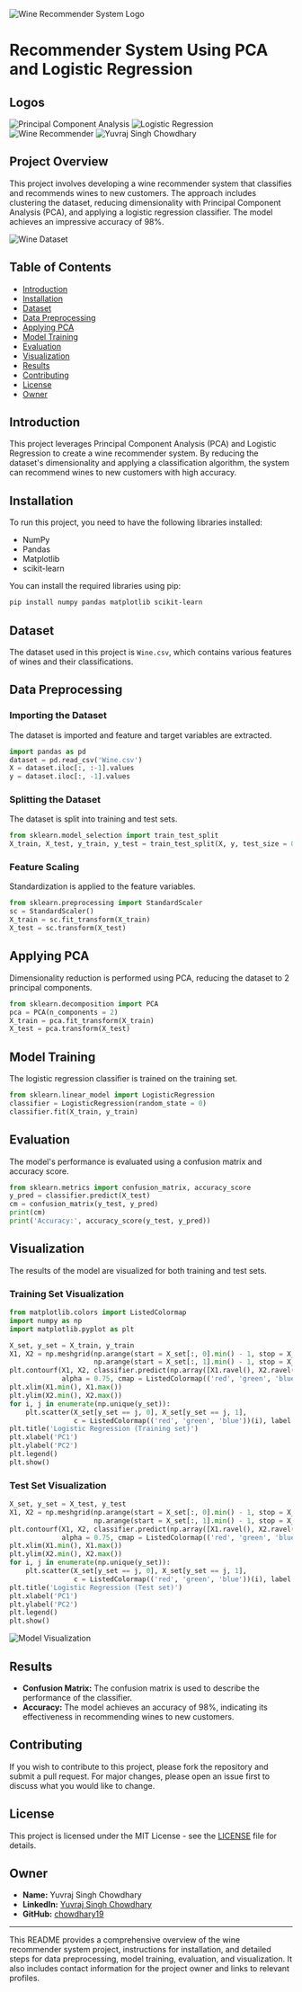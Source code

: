 

![Wine Recommender System Logo](Source/images.png)

# Recommender System Using PCA and Logistic Regression

## Logos
![Principal Component Analysis](https://img.shields.io/badge/Principal_Component_Analysis-red.svg)
![Logistic Regression](https://img.shields.io/badge/Logistic_Regression-blue.svg)
![Wine Recommender](https://img.shields.io/badge/Wine_Recommender-yellow.svg)
![Yuvraj Singh Chowdhary](https://img.shields.io/badge/Yuvraj%20Singh%20Chowdhary-orange.svg)

## Project Overview

This project involves developing a wine recommender system that classifies and recommends wines to new customers. The approach includes clustering the dataset, reducing dimensionality with Principal Component Analysis (PCA), and applying a logistic regression classifier. The model achieves an impressive accuracy of 98%.

![Wine Dataset](Source/2.png)

## Table of Contents

- [Introduction](#introduction)
- [Installation](#installation)
- [Dataset](#dataset)
- [Data Preprocessing](#data-preprocessing)
- [Applying PCA](#applying-pca)
- [Model Training](#model-training)
- [Evaluation](#evaluation)
- [Visualization](#visualization)
- [Results](#results)
- [Contributing](#contributing)
- [License](#license)
- [Owner](#owner)

## Introduction

This project leverages Principal Component Analysis (PCA) and Logistic Regression to create a wine recommender system. By reducing the dataset's dimensionality and applying a classification algorithm, the system can recommend wines to new customers with high accuracy.

## Installation

To run this project, you need to have the following libraries installed:

- NumPy
- Pandas
- Matplotlib
- scikit-learn

You can install the required libraries using pip:
```sh
pip install numpy pandas matplotlib scikit-learn
```

## Dataset

The dataset used in this project is `Wine.csv`, which contains various features of wines and their classifications.

## Data Preprocessing

### Importing the Dataset

The dataset is imported and feature and target variables are extracted.

```python
import pandas as pd
dataset = pd.read_csv('Wine.csv')
X = dataset.iloc[:, :-1].values
y = dataset.iloc[:, -1].values
```

### Splitting the Dataset

The dataset is split into training and test sets.

```python
from sklearn.model_selection import train_test_split
X_train, X_test, y_train, y_test = train_test_split(X, y, test_size = 0.2, random_state = 0)
```

### Feature Scaling

Standardization is applied to the feature variables.

```python
from sklearn.preprocessing import StandardScaler
sc = StandardScaler()
X_train = sc.fit_transform(X_train)
X_test = sc.transform(X_test)
```

## Applying PCA

Dimensionality reduction is performed using PCA, reducing the dataset to 2 principal components.

```python
from sklearn.decomposition import PCA
pca = PCA(n_components = 2)
X_train = pca.fit_transform(X_train)
X_test = pca.transform(X_test)
```

## Model Training

The logistic regression classifier is trained on the training set.

```python
from sklearn.linear_model import LogisticRegression
classifier = LogisticRegression(random_state = 0)
classifier.fit(X_train, y_train)
```

## Evaluation

The model's performance is evaluated using a confusion matrix and accuracy score.

```python
from sklearn.metrics import confusion_matrix, accuracy_score
y_pred = classifier.predict(X_test)
cm = confusion_matrix(y_test, y_pred)
print(cm)
print('Accuracy:', accuracy_score(y_test, y_pred))
```

## Visualization

The results of the model are visualized for both training and test sets.

### Training Set Visualization

```python
from matplotlib.colors import ListedColormap
import numpy as np
import matplotlib.pyplot as plt

X_set, y_set = X_train, y_train
X1, X2 = np.meshgrid(np.arange(start = X_set[:, 0].min() - 1, stop = X_set[:, 0].max() + 1, step = 0.01),
                     np.arange(start = X_set[:, 1].min() - 1, stop = X_set[:, 1].max() + 1, step = 0.01))
plt.contourf(X1, X2, classifier.predict(np.array([X1.ravel(), X2.ravel()]).T).reshape(X1.shape),
             alpha = 0.75, cmap = ListedColormap(('red', 'green', 'blue')))
plt.xlim(X1.min(), X1.max())
plt.ylim(X2.min(), X2.max())
for i, j in enumerate(np.unique(y_set)):
    plt.scatter(X_set[y_set == j, 0], X_set[y_set == j, 1],
                c = ListedColormap(('red', 'green', 'blue'))(i), label = j)
plt.title('Logistic Regression (Training set)')
plt.xlabel('PC1')
plt.ylabel('PC2')
plt.legend()
plt.show()
```

### Test Set Visualization

```python
X_set, y_set = X_test, y_test
X1, X2 = np.meshgrid(np.arange(start = X_set[:, 0].min() - 1, stop = X_set[:, 0].max() + 1, step = 0.01),
                     np.arange(start = X_set[:, 1].min() - 1, stop = X_set[:, 1].max() + 1, step = 0.01))
plt.contourf(X1, X2, classifier.predict(np.array([X1.ravel(), X2.ravel()]).T).reshape(X1.shape),
             alpha = 0.75, cmap = ListedColormap(('red', 'green', 'blue')))
plt.xlim(X1.min(), X1.max())
plt.ylim(X2.min(), X2.max())
for i, j in enumerate(np.unique(y_set)):
    plt.scatter(X_set[y_set == j, 0], X_set[y_set == j, 1],
                c = ListedColormap(('red', 'green', 'blue'))(i), label = j)
plt.title('Logistic Regression (Test set)')
plt.xlabel('PC1')
plt.ylabel('PC2')
plt.legend()
plt.show()
```

![Model Visualization](Source/3.png)

## Results

- **Confusion Matrix:** The confusion matrix is used to describe the performance of the classifier.
- **Accuracy:** The model achieves an accuracy of 98%, indicating its effectiveness in recommending wines to new customers.

## Contributing

If you wish to contribute to this project, please fork the repository and submit a pull request. For major changes, please open an issue first to discuss what you would like to change.

## License

This project is licensed under the MIT License - see the [LICENSE](LICENSE) file for details.

## Owner

- **Name:** Yuvraj Singh Chowdhary
- **LinkedIn:** [Yuvraj Singh Chowdhary](https://www.linkedin.com/in/yuvraj-singh-chowdhary/)
- **GitHub:** [chowdhary19](https://github.com/chowdhary19)

---

This README provides a comprehensive overview of the wine recommender system project, instructions for installation, and detailed steps for data preprocessing, model training, evaluation, and visualization. It also includes contact information for the project owner and links to relevant profiles.
